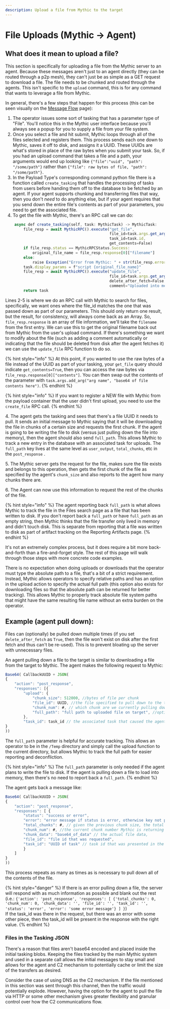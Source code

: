```yaml
---
description: Upload a file from Mythic to the target
---
```


# File Uploads (Mythic -> Agent)

## What does it mean to upload a file?

This section is specifically for uploading a file from the Mythic server to an agent. Because these messages aren't just to an agent directly (they can be routed through a p2p mesh), they can't just be as simple as a GET request to download a file. The file needs to be chunked and routed through the agents. This isn't specific to the `upload` command, this is for any command that wants to leverage a file from Mythic.

In general, there's a few steps that happen for this process (this can be seen visually on the [Message Flow](../../../../message-flow.md#file-uploads-from-mythic-greater-than-agent) page):

1. The operator issues some sort of tasking that has a parameter type of "File". You'll notice this in the Mythic user interface because you'll always see a popup for you to supply a file from your file system.&#x20;
2. Once you select a file and hit submit, Mythic loops through all of the files selected and registers them. This process sends each one down to Mythic, saves it off to disk, and assigns it a UUID. These UUIDs are what's stored in place of the raw bytes when you submit your task. So, if you had an upload command that takes a file and a path, your arguments would end up looking like `{"file":"uuid", "path": "/some/path"}` rather than `{"file": raw bytes of file, "path": "/some/path"}`.&#x20;
3. In the Payload Type's corresponding command python file there is a function called `create_tasking` that handles the processing of tasks from users before handing them off to the database to be fetched by an agent. If your agent supports chunking and transferring files that way, then you don't _need_ to do anything else, but if your agent requires that you send down the entire file's contents as part of your parameters, you need to get the associated file.&#x20;
4. To get the file with Mythic, there's an RPC call we can do:

```javascript
    async def create_tasking(self, task: MythicTask) -> MythicTask:
        file_resp = await MythicRPC().execute("get_file",
                                              file_id=task.args.get_arg("file_id"),
                                              task_id=task.id,
                                              get_contents=False)
        if file_resp.status == MythicRPCStatus.Success:
            original_file_name = file_resp.response[0]["filename"]
        else:
            raise Exception("Error from Mythic: " + str(file_resp.error))
        task.display_params = f"script {original_file_name}"
        file_resp = await MythicRPC().execute("update_file",
                                              file_id=task.args.get_arg("file_id"),
                                              delete_after_fetch=False,
                                              comment="Uploaded into memory for jsimport")
        return task
```

Lines 2-5 is where we do an RPC call with Mythic to search for files, specifically, we want ones where the file\_id matches the one that was passed down as part of our parameters. This should only return one result, but the result, for consistency, will always come back as an Array. So, `file_resp.response` is an array of file information, we'll take the `filename` from the first entry. We can use this to get the original filename back out from Mythic from the user's upload command. If there's something we want to modify about the file (such as adding a comment automatically or indicating that the file should be deleted from disk after the agent fetches it) we can use the `update_file` RPC function to do so.

{% hint style="info" %}
At this point, if you wanted to use the raw bytes of a file instead of the UUID as part of your tasking, your `get_file` query should indicate `get_contents=True`, then you can access the raw bytes via `file_resp.response[0]["contents"]`. You can then swap out the contents of the parameter with `task.args.add_arg("arg name", "base64 of file contents here")`.
{% endhint %}

{% hint style="info" %}
If you want to register a NEW file with Mythic from the payload container that the user didn't first upload, you need to use the `create_file` RPC call.
{% endhint %}

4\. The agent gets the tasking and sees that there's a file UUID it needs to pull. It sends an initial message to Mythic saying that it will be downloading the file in chunks of a certain size and requests the first chunk. If the agent is going to be writing the file to disk (versus just pulling down the file into memory), then the agent should also send `full_path`. This allows Mythic to track a new entry in the database with an associated task for uploads. The `full_path` key lives at the same level as `user_output`, `total_chunks`, etc in the `post_response` .

5\. The Mythic server gets the request for the file, makes sure the file exists and belongs to this operation, then gets the first chunk of the file as specified by the agent's `chunk_size` and also reports to the agent how many chunks there are.

6\. The Agent can now use this information to request the rest of the chunks of the file.

{% hint style="info" %}
The agent reporting back `full_path` is what allows Mythic to track the file in the Files search page as a file that has been written to disk. If you don't report back a `full_path` or have `full_path` as an empty string, then Mythic thinks that the file transfer only lived in memory and didn't touch disk. This is separate from reporting that a file was written to disk as part of artifact tracking on the Reporting Artifacts page.
{% endhint %}

It's not an extremely complex process, but it does require a bit more back-and-forth than a fire-and-forget style. The rest of this page will walk through those steps with more concrete code examples.

There is no expectation when doing uploads or downloads that the operator must type the absolute path to a file, that's a bit of a strict requirement. Instead, Mythic allows operators to specify relative paths and has an option in the upload action to specify the actual full path (this option also exists for downloading files so that the absolute path can be returned for better tracking). This allows Mythic to properly track absolute file system paths that might have the same resulting file name without an extra burden on the operator.

## Example (agent pull down):

Files can (optionally) be pulled down multiple times (if you set `delete_after_fetch` as `True`, then the file won't exist on disk after the first fetch and thus can't be re-used). This is to prevent bloating up the server with unnecessary files.

An agent pulling down a file to the target is similar to downloading a file from the target to Mythic. The agent makes the following request to Mythic:

```javascript
Base64( CallbackUUID + JSON(
{
	"action": "post_response",
	"responses": [{
		"upload": {
			"chunk_size": 512000, //bytes of file per chunk
			"file_id": UUID, //the file specified to pull down to the target
			"chunk_num": #, // which chunk are we currently pulling down
			"full_path": "full path to uploaded file on target", //optional
		},
		"task_id": task_id // the associated task that caused the agent to pull down this file
}
))
```

The `full_path` parameter is helpful for accurate tracking. This allows an operator to be in the `/Temp` directory and simply call the upload function to the current directory, but allows Mythic to track the full path for easier reporting and deconfliction.

{% hint style="info" %}
The `full_path` parameter is only needed if the agent plans to write the file to disk. If the agent is pulling down a file to load into memory, then there's no need to report back a `full_path`.
{% endhint %}

The agent gets back a message like:

```javascript
Base64( CallbackUUID + JSON(
{
	"action": "post_response",
	"responses": [ {
		"status": "success or error",
		"error": "error message if status is error, otherwise key not present",
		"total_chunks": #, // given the previous chunk size, the total num of chunks
		"chunk_num": #, //the current chunk number Mythic is returning
		"chunk_data": "base64_of_data" // the actual file data,
		"file_id": "file id that was requested",
		"task_id": "UUID of task" // task id that was presented in the request for tracking
		}
	]
}
))
```

This process repeats as many as times as is necessary to pull down all of the contents of the file.

{% hint style="danger" %}
If there is an error pulling down a file, the server will respond with as much information as possible and blank out the rest (i.e.: `{'action': 'post_response', 'responses': [ {'total_chunks': 0, 'chunk_num': 0, 'chunk_data': '', 'file_id': '', 'task_id': '', 'status': 'error', 'error': 'some error message'} ] }`)\
If the task\_id was there in the request, but there was an error with some other piece, then the task\_id will be present in the response with the right value.
{% endhint %}

### Files in the Tasking JSON

There's a reason that files aren't base64 encoded and placed inside the initial tasking blobs. Keeping the files tracked by the main Mythic system and used in a separate call allows the initial messages to stay small and allows for the agent and C2 mechanism to potentially cache or limit the size of the transfers as desired.

Consider the case of using DNS as the C2 mechanism. If the file mentioned in this section was sent through this channel, then the traffic would potentially explode. However, having the option for the agent to pull the file via HTTP or some other mechanism gives greater flexibility and granular control over how the C2 communications flow.
